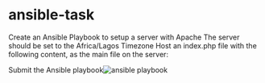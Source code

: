 # ansible-task
Create an Ansible Playbook to setup a server with Apache
The server should be set to the Africa/Lagos Timezone
Host an index.php file with the following content, as the main file on the server:


Submit the Ansible playbook![ansible playbook](https://user-images.githubusercontent.com/104599818/198734548-be99f10d-0c5f-4238-abea-c85ff02d0797.png)
